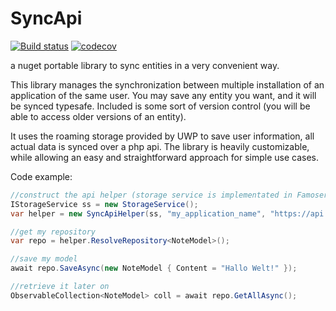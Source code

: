 # SyncApi
[![Build status](https://ci.appveyor.com/api/projects/status/un5aq493586670k3?svg=true)](https://ci.appveyor.com/project/famoser/syncapi)
[![codecov](https://codecov.io/gh/famoser/SyncApi/branch/master/graph/badge.svg)](https://codecov.io/gh/famoser/SyncApi)

a nuget portable library to sync entities in a very convenient way.

This library manages the synchronization between multiple installation of an application of the same user. 
You may save any entity you want, and it will be synced typesafe. Included is some sort of version control (you will be able to access older versions of an entity).

It uses the roaming storage provided by UWP to save user information, all actual data is synced over a php api.
The library is heavily customizable, while allowing an easy and straightforward approach for simple use cases.

Code example:

```c#
//construct the api helper (storage service is implementated in Famoser.UniversalEssentials for UWP)
IStorageService ss = new StorageService();
var helper = new SyncApiHelper(ss, "my_application_name", "https://api.mywebpage.ch");

//get my repository
var repo = helper.ResolveRepository<NoteModel>();

//save my model
await repo.SaveAsync(new NoteModel { Content = "Hallo Welt!" });

//retrieve it later on
ObservableCollection<NoteModel> coll = await repo.GetAllAsync();
```
